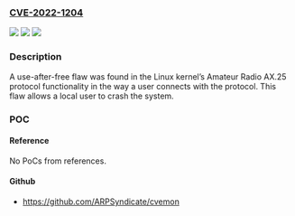 ### [CVE-2022-1204](https://cve.mitre.org/cgi-bin/cvename.cgi?name=CVE-2022-1204)
![](https://img.shields.io/static/v1?label=Product&message=Kernel&color=blue)
![](https://img.shields.io/static/v1?label=Version&message=%3D%20Not-Known.%20&color=brighgreen)
![](https://img.shields.io/static/v1?label=Vulnerability&message=CWE-416%20-%20Use%20After%20Free.&color=brighgreen)

### Description

A use-after-free flaw was found in the Linux kernel’s Amateur Radio AX.25 protocol functionality in the way a user connects with the protocol. This flaw allows a local user to crash the system.

### POC

#### Reference
No PoCs from references.

#### Github
- https://github.com/ARPSyndicate/cvemon

